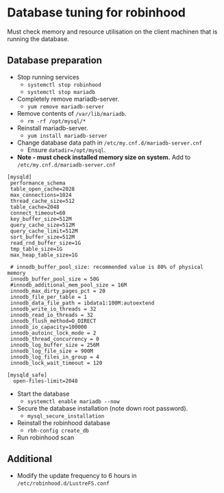# Database tuning for robinhood

Must check memory and resource utilisation on the client machinen that is running the database.

## Database preparation
- Stop running services
  - `systemctl stop robinhood`
  - `systemctl stop mariadb`
- Completely remove mariadb-server.
  - `yum remove mariadb-server`
- Remove contents of `/var/lib/mariadb`.
  - `rm -rf /opt/mysql/*`
- Reinstall mariadb-server.
  - `yum install mariadb-server`
- Change database data path in `/etc/my.cnf.d/mariadb-server.cnf`
  - Ensure `datadir=/opt/mysql`.
- **Note - must check installed memory size on system.**  Add to `/etc/my.cnf.d/mariadb-server.cnf`
```
[mysqld]
 performance_schema
 table_open_cache=2028
 max_connections=1024
 thread_cache_size=512
 table_cache=2048
 connect_timeout=60
 key_buffer_size=512M
 query_cache_size=512M
 query_cache_limit=512M
 sort_buffer_size=512M
 read_rnd_buffer_size=1G
 tmp_table_size=1G
 max_heap_table_size=1G

 # innodb_buffer_pool_size: recommended value is 80% of physical memory
 innodb_buffer_pool_size = 50G
 #innodb_additional_mem_pool_size = 16M
 innodb_max_dirty_pages_pct = 20
 innodb_file_per_table = 1
 innodb_data_file_path = ibdata1:100M:autoextend
 innodb_write_io_threads = 32
 innodb_read_io_threads = 32
 innodb_flush_method=O_DIRECT
 innodb_io_capacity=100000
 innodb_autoinc_lock_mode = 2
 innodb_thread_concurrency = 0
 innodb_log_buffer_size = 256M
 innodb_log_file_size = 900M
 innodb_log_files_in_group = 4
 innodb_lock_wait_timeout = 120

[mysqld_safe]
  open-files-limit=2048
```
- Start the database
  - `systemctl enable mariadb --now` 
- Secure the database installation (note down root password).
  - `mysql_secure_installation`
- Reinstall the robinhood database
  - `rbh-config create_db`
- Run robinhood scan
   
## Additional   
- Modify the update frequency to 6 hours in `/etc/robinhood.d/LustreFS.conf`
